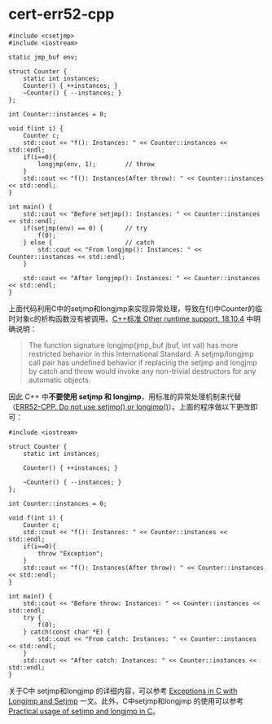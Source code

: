 # cert-err52-cpp

```
#include <csetjmp>
#include <iostream>

static jmp_buf env;

struct Counter {
    static int instances;
    Counter() { ++instances; }
    ~Counter() { --instances; }
};

int Counter::instances = 0;

void f(int i) {
    Counter c;
    std::cout << "f(): Instances: " << Counter::instances << std::endl;
    if(i==0){
        longjmp(env, 1);        // throw
    }
    std::cout << "f(): Instances(After throw): " << Counter::instances << std::endl;
}

int main() {
    std::cout << "Before setjmp(): Instances: " << Counter::instances << std::endl;
    if(setjmp(env) == 0) {      // try
        f(0);
    } else {                    // catch
        std::cout << "From longjmp(): Instances: " << Counter::instances << std::endl;
    }

    std::cout << "After longjmp(): Instances: " << Counter::instances << std::endl;
}
```

上面代码利用C中的setjmp和longjmp来实现异常处理，导致在f()中Counter的临时对象c的析构函数没有被调用。[C++标准 Other runtime support. 18.10.4](http://www.lcdf.org/c++/) 中明确说明：

> The function signature longjmp(jmp_buf jbuf, int val) has more restricted behavior in this International Standard. A setjmp/longjmp call pair has undefined behavior if replacing the setjmp and longjmp by catch and throw would invoke any non-trivial destructors for any automatic objects.

因此 C++ 中**不要使用 setjmp 和 longjmp**，用标准的异常处理机制来代替（[ERR52-CPP. Do not use setjmp() or longjmp()](https://wiki.sei.cmu.edu/confluence/pages/viewpage.action?pageId=88046492)）。上面的程序做以下更改即可：

```
#include <iostream>

struct Counter {
    static int instances;

    Counter() { ++instances; }

    ~Counter() { --instances; }
};

int Counter::instances = 0;

void f(int i) {
    Counter c;
    std::cout << "f(): Instances: " << Counter::instances << std::endl;
    if(i==0){
        throw "Exception";
    }
    std::cout << "f(): Instances(After throw): " << Counter::instances << std::endl;
}

int main() {
    std::cout << "Before throw: Instances: " << Counter::instances << std::endl;
    try {
        f(0);
    } catch(const char *E) {
        std::cout << "From catch: Instances: " << Counter::instances << std::endl;
    }
    std::cout << "After catch: Instances: " << Counter::instances << std::endl;
}
```

关于C中 setjmp和longjmp 的详细内容，可以参考 [Exceptions in C with Longjmp and Setjmp](http://www.di.unipi.it/~nids/docs/longjump_try_trow_catch.html) 一文。此外，C中setjmp和longjmp 的使用可以参考 [Practical usage of setjmp and longjmp in C](https://stackoverflow.com/questions/14685406/practical-usage-of-setjmp-and-longjmp-in-c)。

